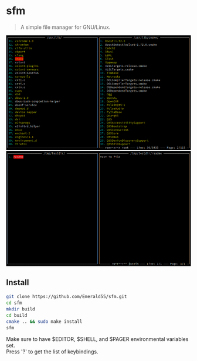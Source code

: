# sfm
>A simple file manager for GNU/Linux.</br>
>
![screenshot](https://github.com/Emerald55/sfm/blob/master/images/screenshot.png)</br>
![screenshot](https://github.com/Emerald55/sfm/blob/master/images/screenshot1.png)
## Install
```bash
git clone https://github.com/Emerald55/sfm.git
cd sfm
mkdir build
cd build
cmake .. && sudo make install
sfm
```
Make sure to have $EDITOR, $SHELL, and $PAGER environmental variables set.</br>
Press '?' to get the list of keybindings.
